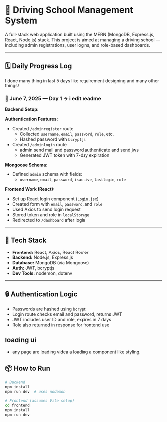 # 🚗 Driving School Management System

A full-stack web application built using the MERN (MongoDB, Express.js, React, Node.js) stack. This project is aimed at managing a driving school — including admin registrations, user logins, and role-based dashboards.

---

## 🗓️ Daily Progress Log

I done many thing in last 5 days like requirement designing and many other things!

### 📅 June 7, 2025 — **Day 1** -> i edit readme 

**Backend Setup:**

**Authentication Features:**
- Created `/adminregister` route
  - Collected `username`, `email`, `password`, `role`, etc.
  - Hashed password with `bcryptjs`
- Created `/adminlogin` route
  - admin send mail and password authenticate and send jws 
  - Generated JWT token with 7-day expiration

**Mongoose Schema:**
- Defined `admin` schema with fields:
  - `username`, `email`, `password`, `isactive`, `lastlogin`, `role`


**Frontend Work (React):**
- Set up React login component (`Login.jsx`)
- Created form with `email`, `password`, and `role`
- Used Axios to send login request
- Stored token and role in `localStorage`
- Redirected to `/dashboard` after login

---

## 🚀 Tech Stack

- **Frontend:** React, Axios, React Router
- **Backend:** Node.js, Express.js
- **Database:** MongoDB (via Mongoose)
- **Auth:** JWT, bcryptjs
- **Dev Tools:** nodemon, dotenv

---

## 🔒 Authentication Logic

- Passwords are hashed using `bcrypt`
- Login route checks email and password, returns JWT
- JWT includes user ID and role, expires in 7 days
- Role also returned in response for frontend use

## loading ui
- any page are loading videa a loading a component like styling.

## 📦 How to Run

```bash
# Backend
npm install
npm run dev  # uses nodemon

# Frontend (assumes Vite setup)
cd frontend
npm install
npm run dev
